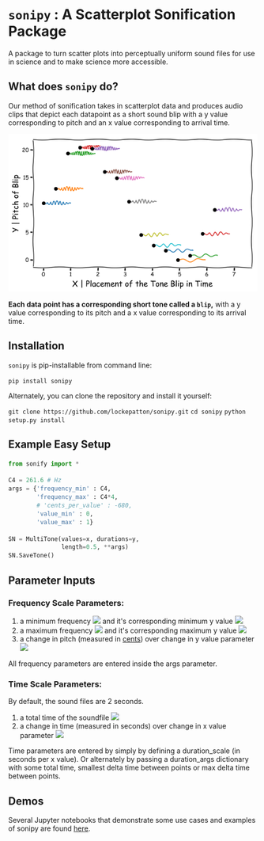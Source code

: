 # `sonipy` : A Scatterplot Sonification Package

A package to turn scatter plots into perceptually uniform sound files for use in science and to make science more accessible.

## What does `sonipy` do?

Our method of sonification takes in scatterplot data and produces audio clips that depict each datapoint as a short sound blip with a y value corresponding to pitch and an x value corresponding to arrival time.

![sonipy setup](./paper/images/Method2.png)

**Each data point has a corresponding short tone called a `blip`,** with a y value corresponding to its pitch and a x value corresponding to its arrival time.

## Installation

`sonipy` is pip-installable from command line:

`pip install sonipy`

Alternately, you can clone the repository and install it yourself:

`git clone https://github.com/lockepatton/sonipy.git`
`cd sonipy`
`python setup.py install`


## Example Easy Setup

``` Python
from sonify import *

C4 = 261.6 # Hz
args = {'frequency_min' : C4,
        'frequency_max' : C4*4,
        # 'cents_per_value' : -680,
        'value_min' : 0,
        'value_max' : 1}

SN = MultiTone(values=x, durations=y,
               length=0.5, **args)
SN.SaveTone()
```

## Parameter Inputs

### Frequency Scale Parameters:

1. a minimum frequency <img src="https://render.githubusercontent.com/render/math?math=f_{min}"> and it's corresponding minimum y value <img src="https://render.githubusercontent.com/render/math?math=y_{min}">
2. a maximum frequency <img src="https://render.githubusercontent.com/render/math?math=f_{max}"> and it's corresponding maximum y value <img src="https://render.githubusercontent.com/render/math?math=y_{max}">
3. a change in pitch (measured in [cents](https://en.wikipedia.org/wiki/Cent_(music))) over change in y value parameter <img src="https://render.githubusercontent.com/render/math?math=\frac{dc}{dy}">

All frequency parameters are entered inside the args parameter.

### Time Scale Parameters:

By default, the sound files are 2 seconds.

1. a total time of the soundfile <img src="https://render.githubusercontent.com/render/math?math=t_{total}">
2. a change in time (measured in seconds) over change in x value parameter <img src="https://render.githubusercontent.com/render/math?math=\frac{dt}{dx}">

Time parameters are entered by simply by defining a duration_scale (in seconds per x value). Or alternately by passing a duration_args dictionary with some total time, smallest delta time between points or max delta time between points.

## Demos
Several Jupyter notebooks that demonstrate some use cases and examples of sonipy are found
[here](https://github.com/lockepatton/sonipy/tree/master/demos).
